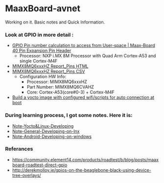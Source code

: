 # MaaxBoard-avnet
Working on it. Basic notes and Quick Information.

### Look at GPIO in more detail : 

 * [GPIO Pin number calculation to access from User-space | Maax-Board 40 Pin Expansion Pin Header](https://github.com/zafersn/MaaxBoard-avnet/blob/main/Hardware%20Explanation/GPIO.md)
    * Processor:  NXP i.MX 8M Processor with Quad Arm Cortex-A53 and single Cortex-M4F
 * [MIMX8MQ6xxxHZ Report_Pins HTML](https://htmlpreview.github.io/?https://github.com/zafersn/MaaxBoard-avnet/blob/main/Hardware%20Explanation/html_report_Pins.html)
 * [MIMX8MQ6xxxHZ Report_Pins CSV](https://github.com/zafersn/MaaxBoard-avnet/blob/main/Hardware%20Explanation/csv_output_report_Pins.md) 
    * Configuration HW Info: 
      * Processor: MIMX8MQ6xxxHZ
      * Part Number: MIMX8MQ6CVAHZ
      * Core: Cortex-A53(core#0-3) + Cortex-M4F    
 * [Build a yocto image with configured wifi/scripts for auto connection at boot](https://github.com/zafersn/MaaxBoard-avnet/blob/main/Yocto/yocto-build-image-with-configured-wifi-for-auto-connection.md)

### During learning process, I got some notes. Here it is:
 * [Note-Yocto&Linux-Developing](https://github.com/zafersn/MaaxBoard-avnet/blob/main/Development%20Notes/linux-developing-note.md)
 * [Note-General-Developing-on-lnx](https://github.com/zafersn/MaaxBoard-avnet/blob/main/Development%20Notes/general-notes-on-linux.md)
 * [Note-Android-Developing-on-windows](https://github.com/zafersn/MaaxBoard-avnet/blob/main/Development%20Notes/android-on-windows-notes.md)

### Referances
 * https://community.element14.com/products/roadtest/b/blog/posts/maaxboard-roadtest-direct-gpio 
 * http://derekmolloy.ie/gpios-on-the-beaglebone-black-using-device-tree-overlays/
 
